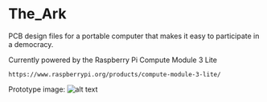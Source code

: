 # The_Ark
PCB design files for a portable computer that makes it easy to participate in a democracy.

Currently powered by the Raspberry Pi Compute Module 3 Lite 

    https://www.raspberrypi.org/products/compute-module-3-lite/

Prototype image: 
![alt text](https://github.com/thearkadia/The_Ark/blob/master/01.jpg "The Ark")
